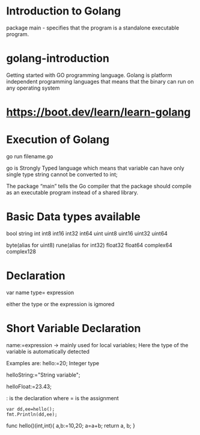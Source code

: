 
# Introduction to Golang

package main - specifies that the program is a standalone executable program.

# golang-introduction
Getting started with GO programming language.
Golang is platform independent programming languages that means that the binary can run on any operating system 
# https://boot.dev/learn/learn-golang

# Execution of Golang 
go run filename.go

go is Strongly Typed language which means that variable can have only single type string cannot be converted to int;

The package “main” tells the Go compiler that the package should compile as an executable program instead of a shared library. 

# Basic Data types available
bool string int int8 int16 int32 int64 uint uint8 uint16 uint32 uint64

byte(alias for uint8) rune(alias for int32) float32 float64 complex64 complex128


# Declaration 
 var name type= expression

either the type or the expression is igmored 

# Short Variable Declaration
name:=expression  -> mainly used for local variables;
Here the type of the variable is automatically detected 

Examples are:
hello:=20;     Integer type

helloString:="String variable";

helloFloat:=23.43;

: is the declaration where = is the assignment

	var dd,ee=hello();
	fmt.Println(dd,ee);

func hello()(int,int){
	a,b:=10,20;
	a=a+b;
	return a, b;
}


